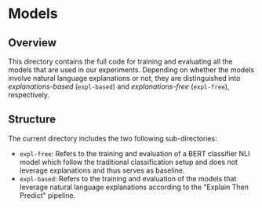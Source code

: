 # Models

## Overview
This directory contains the full code for training and evaluating all the models that are used in our experiments. Depending on whether the models involve natural language explanations or not, they are distinguished into _explanations-based_ (`expl-based`) and _explanations-free_ (`expl-free`), respectively.

## Structure
The current directory includes the two following sub-directories:
 * `expl-free`: Refers to the training and evaluation of a BERT classifier NLI model which follow the traditional classification setup and does not leverage explanations and thus serves as baseline.
 * `expl-based`: Refers to the training and evaluation of the models that leverage natural language explanations according to the "Explain Then Predict" pipeline.
